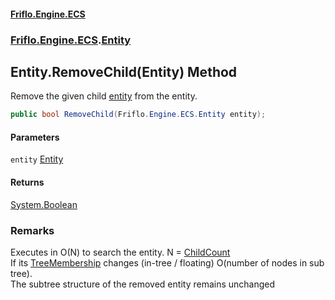 #### [Friflo.Engine.ECS](index.md#'index')
### [Friflo.Engine.ECS](Friflo.Engine.ECS.md#'Friflo.Engine.ECS').[Entity](Entity.md#'Friflo.Engine.ECS.Entity')

## Entity.RemoveChild(Entity) Method

Remove the given child [entity](Entity.RemoveChild(Entity).md#Friflo.Engine.ECS.Entity.RemoveChild(Friflo.Engine.ECS.Entity).entity#'Friflo.Engine.ECS.Entity.RemoveChild(Friflo.Engine.ECS.Entity).entity') from the entity.

```csharp
public bool RemoveChild(Friflo.Engine.ECS.Entity entity);
```
#### Parameters

<a name='Friflo.Engine.ECS.Entity.RemoveChild(Friflo.Engine.ECS.Entity).entity'></a>

`entity` [Entity](Entity.md#'Friflo.Engine.ECS.Entity')

#### Returns
[System.Boolean](https://docs.microsoft.com/en-us/dotnet/api/System.Boolean#'System.Boolean')

### Remarks
Executes in O(N) to search the entity. N = [ChildCount](Entity.ChildCount.md#'Friflo.Engine.ECS.Entity.ChildCount')<br/>
If its [TreeMembership](Entity.TreeMembership.md#'Friflo.Engine.ECS.Entity.TreeMembership') changes (in-tree / floating) O(number of nodes in sub tree).<br/>
The subtree structure of the removed entity remains unchanged<br/>